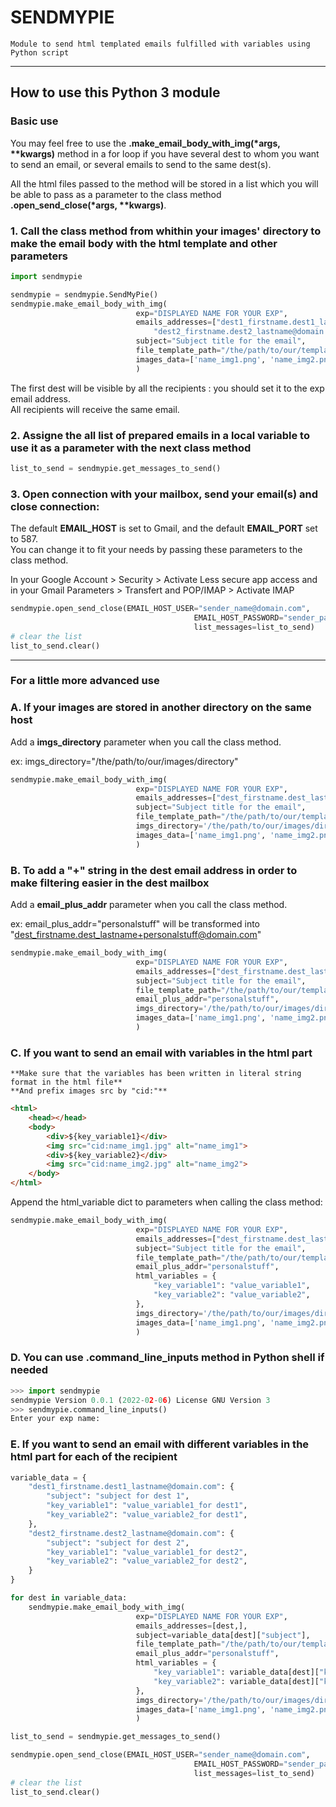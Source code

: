 # SENDMYPIE #

    Module to send html templated emails fulfilled with variables using Python script  

---

## How to use this Python 3 module ##

### Basic use ###

You may feel free to use the __.make_email_body_with_img(*args, **kwargs)__ method in a for loop if you have several dest to whom you want to send an email, or several emails to send to the same dest(s).  

All the html files passed to the method will be stored in a list which you will be able to pass as a parameter to the class method __.open_send_close(*args, **kwargs)__.  

### 1. Call the class method from whithin your images' directory to make the email body with the html template and other parameters ###  

```python
import sendmypie

sendmypie = sendmypie.SendMyPie()
sendmypie.make_email_body_with_img(
                            exp="DISPLAYED NAME FOR YOUR EXP",  
                            emails_addresses=["dest1_firstname.dest1_lastname@domain.com", 
                                "dest2_firstname.dest2_lastname@domain.com",],  
                            subject="Subject title for the email",  
                            file_template_path="/the/path/to/our/template_email.html",  
                            images_data=['name_img1.png', 'name_img2.png', ]  
                            )  
```

The first dest will be visible by all the recipients : you should set it to the exp email address.  
All recipients will receive the same email.  

### 2. Assigne the all list of prepared emails in a local variable to use it as a parameter with the next class method ###  

```python
list_to_send = sendmypie.get_messages_to_send()
```

### 3. Open connection with your mailbox, send your email(s) and close connection: ###  

The default __EMAIL_HOST__ is set to Gmail, and the default __EMAIL_PORT__ set to 587.  
You can change it to fit your needs by passing these parameters to the class method.

In your Google Account > Security > Activate Less secure app access and in your Gmail Parameters > Transfert and POP/IMAP > Activate IMAP

```python
sendmypie.open_send_close(EMAIL_HOST_USER="sender_name@domain.com",  
                                         EMAIL_HOST_PASSWORD="sender_password",  
                                         list_messages=list_to_send)
# clear the list
list_to_send.clear()
```

---  

### For a little more advanced use ###

### A. If your images are stored in another directory on the same host ###  

Add a __imgs_directory__ parameter when you call the class method.  

ex: imgs_directory="/the/path/to/our/images/directory"

```python
sendmypie.make_email_body_with_img(
                            exp="DISPLAYED NAME FOR YOUR EXP",  
                            emails_addresses=["dest_firstname.dest_lastname@domain.com",],  
                            subject="Subject title for the email",  
                            file_template_path="/the/path/to/our/template_email.html",  
                            imgs_directory='/the/path/to/our/images/directory',  
                            images_data=['name_img1.png', 'name_img2.png', ]  
                            ) 
```

### B. To add a "+" string in the dest email address in order to make filtering easier in the dest mailbox ###  

Add a __email_plus_addr__ parameter when you call the class method.  

ex: email_plus_addr="personalstuff" will be transformed into "dest_firstname.dest_lastname+personalstuff@domain.com"

```python
sendmypie.make_email_body_with_img(
                            exp="DISPLAYED NAME FOR YOUR EXP",  
                            emails_addresses=["dest_firstname.dest_lastname@domain.com",],  
                            subject="Subject title for the email",  
                            file_template_path="/the/path/to/our/template_email.html",  
                            email_plus_addr="personalstuff", 
                            imgs_directory='/the/path/to/our/images/directory',  
                            images_data=['name_img1.png', 'name_img2.png', ]  
                            ) 
```

### C. If you want to send an email with variables in the html part ###  
    **Make sure that the variables has been written in literal string format in the html file** 
    **And prefix images src by "cid:"**

```html
<html>
    <head></head>
    <body>
        <div>${key_variable1}</div>
        <img src="cid:name_img1.jpg" alt="name_img1">
        <div>${key_variable2}</div>
        <img src="cid:name_img2.jpg" alt="name_img2">
    </body>
</html>
```

Append the html_variable dict to parameters when calling the class method:

```python
sendmypie.make_email_body_with_img(
                            exp="DISPLAYED NAME FOR YOUR EXP",  
                            emails_addresses=["dest_firstname.dest_lastname@domain.com",],  
                            subject="Subject title for the email",  
                            file_template_path="/the/path/to/our/template_email.html",  
                            email_plus_addr="personalstuff",  
                            html_variables = {
                                "key_variable1": "value_variable1", 
                                "key_variable2": "value_variable2", 
                            },
                            imgs_directory='/the/path/to/our/images/directory',  
                            images_data=['name_img1.png', 'name_img2.png', ]  
                            ) 
```

### D. You can use __.command_line_inputs__ method in Python shell if needed ###  

```python
>>> import sendmypie
sendmypie Version 0.0.1 (2022-02-06) License GNU Version 3
>>> sendmypie.command_line_inputs()
Enter your exp name: 
```


### E. If you want to send an email with different variables in the html part for each of the recipient ###  


```python
variable_data = {
    "dest1_firstname.dest1_lastname@domain.com": {
        "subject": "subject for dest 1",
        "key_variable1": "value_variable1_for dest1",
        "key_variable2": "value_variable2_for dest1",
    },
    "dest2_firstname.dest2_lastname@domain.com": {
        "subject": "subject for dest 2",
        "key_variable1": "value_variable1_for dest2",
        "key_variable2": "value_variable2_for dest2",
    }
}

for dest in variable_data:
    sendmypie.make_email_body_with_img(
                            exp="DISPLAYED NAME FOR YOUR EXP",  
                            emails_addresses=[dest,],  
                            subject=variable_data[dest]["subject"],  
                            file_template_path="/the/path/to/our/template_email.html",  
                            email_plus_addr="personalstuff",  
                            html_variables = {
                                "key_variable1": variable_data[dest]["key_variable1"], 
                                "key_variable2": variable_data[dest]["key_variable2"], 
                            },
                            imgs_directory='/the/path/to/our/images/directory',  
                            images_data=['name_img1.png', 'name_img2.png', ]  
                            ) 

list_to_send = sendmypie.get_messages_to_send()

sendmypie.open_send_close(EMAIL_HOST_USER="sender_name@domain.com",  
                                         EMAIL_HOST_PASSWORD="sender_password",  
                                         list_messages=list_to_send)
# clear the list
list_to_send.clear()
```